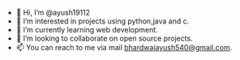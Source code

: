 - 👋 Hi, I’m @ayush19112
- 👀 I’m interested in projects using python,java and c.
- 🌱 I’m currently learning web development.
- 💞️ I’m looking to collaborate on open source projects.
- 📫 You can reach to me via mail bhardwajayush540@gmail.com.

<!---
ayush19112/ayush19112 is a ✨ special ✨ repository because its `README.md` (this file) appears on your GitHub profile.
You can click the Preview link to take a look at your changes.
--->
